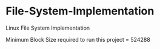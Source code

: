 File-System-Implementation
==========================

Linux File System Implementation

Minimum Block Size required to run this project = 524288